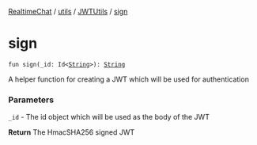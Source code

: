 [RealtimeChat](../../index.md) / [utils](../index.md) / [JWTUtils](index.md) / [sign](./sign.md)

# sign

`fun sign(_id: Id<`[`String`](https://kotlinlang.org/api/latest/jvm/stdlib/kotlin/-string/index.html)`>): `[`String`](https://kotlinlang.org/api/latest/jvm/stdlib/kotlin/-string/index.html)

A helper function for creating a JWT which will be used for authentication

### Parameters

`_id` - The id object which will be used as the body of the JWT

**Return**
The HmacSHA256 signed JWT

